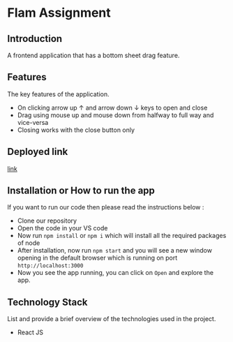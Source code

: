 # Flam Assignment

## Introduction
A frontend application that has a bottom sheet drag feature.
## Features
The key features of the application.

- On clicking arrow up &#8593; and arrow down &#8595; keys to open and close
- Drag using mouse up and mouse down from halfway to full way and vice-versa
- Closing works with the close button only

## Deployed link
[link]()

## Installation or How to run the app
If you want to run our code then please read the instructions below :
- Clone our repository []()
- Open the code in your VS code
- Now run `npm install` or `npm i` which will install all the required packages of node
- After installation, now run `npm start` and you will see a new window opening in the default browser which is running on port `http://localhost:3000`
- Now you see the app running, you can click on `Open` and explore the app.


## Technology Stack
List and provide a brief overview of the technologies used in the project.
- React JS
